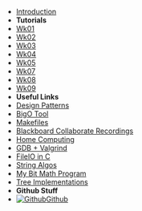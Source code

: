 - [Introduction](_introduction)
- **Tutorials**
- [Wk01](T2/2511/Wk01)
- [Wk02](T2/2511/Wk02)
- [Wk03](T2/2511/Wk03)
- [Wk04](T2/2511/Wk04)
- [Wk05](T2/2511/Wk05)
- [Wk07](T2/2511/Wk07)
- [Wk08](T2/2511/Wk08)
- [Wk09](T2/2511/Wk09)
- **Useful Links**
- [Design Patterns](DesignPatterns/)
- [BigO Tool](BigOh)
- [Makefiles](Makefiles)
- [Blackboard Collaborate Recordings](Blackboard)
- [Home Computing](home_computing)
- [GDB + Valgrind](gdb_valgrind)
- [FileIO in C](FileIO_Files/ExampleFileReading)
- [String Algos](StringAlgos/StringAlgos)
- [My Bit Math Program](https://braedonwooding.github.io/BitwiseCmpViz/#/)
- [Tree Implementations](Detailed_TreeImplementations/Detailed_TreeImplementations.md)
- **Github Stuff**
- [![Github](https://icongram.jgog.in/simple/github.svg?color=808080&size=16)Github](https://github.com/BraedonWooding/CompTutoring)

